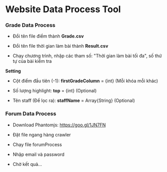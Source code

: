 # Website Data Process Tool

### Grade Data Process

- Đổi tên file điểm thành **Grade.csv**

- Đổi tên file thời gian làm bài thành **Result.csv**

- Chạy chương trình, nhập các tham số: "Thời gian làm bài tối đa", số thứ tự của bài kiểm tra

**Setting**

- Cột điểm đầu tiên (-1): **firstGradeColumn** = {int} (Mỗi khóa mỗi khác)

- Số lượng highlight: **top** = {int} (Optional)

- Tên staff (Để lọc ra): **staffName** = Array{String} (Optional)

### Forum Data Process

- Download Phantomjs: https://goo.gl/1JN7FN

- Đặt file ngang hàng crawler

- Chạy file forumProcess

- Nhập email và password

- Chờ kết quả...
